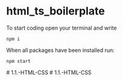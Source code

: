 # html_ts_boilerplate
To start coding open your terminal and write
```
npm i
```

When all packages have been installed run:
```
npm start
```
#   1 . 1 . - H T M L - C S S  
 #   1 . 1 . - H T M L - C S S  
 